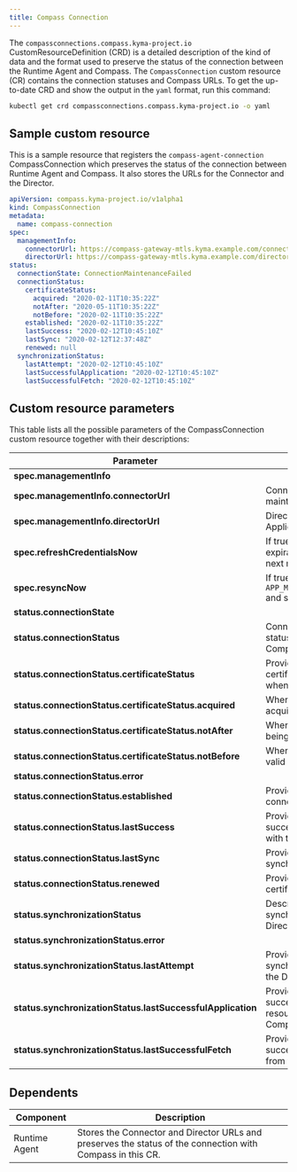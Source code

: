 ```yaml
---
title: Compass Connection
---
```


The `compassconnections.compass.kyma-project.io` CustomResourceDefinition (CRD) 
is a detailed description of the kind of data and the format used to preserve 
the status of the connection between the Runtime Agent and Compass. 
The `CompassConnection` custom resource (CR) contains the connection statuses and Compass URLs.
To get the up-to-date CRD and show the output in the `yaml` format, run this command:

```bash
kubectl get crd compassconnections.compass.kyma-project.io -o yaml
```

## Sample custom resource

This is a sample resource that registers the `compass-agent-connection` CompassConnection
which preserves the status of the connection between Runtime Agent and Compass. 
It also stores the URLs for the Connector and the Director.

```yaml
apiVersion: compass.kyma-project.io/v1alpha1
kind: CompassConnection
metadata:
  name: compass-connection
spec:
  managementInfo:
    connectorUrl: https://compass-gateway-mtls.kyma.example.com/connector/graphql
    directorUrl: https://compass-gateway-mtls.kyma.example.com/director/graphql
status:
  connectionState: ConnectionMaintenanceFailed
  connectionStatus:
    certificateStatus:
      acquired: "2020-02-11T10:35:22Z"
      notAfter: "2020-05-11T10:35:22Z"
      notBefore: "2020-02-11T10:35:22Z"
    established: "2020-02-11T10:35:22Z"
    lastSuccess: "2020-02-12T10:45:10Z"
    lastSync: "2020-02-12T12:37:48Z"
    renewed: null
  synchronizationStatus:
    lastAttempt: "2020-02-12T10:45:10Z"
    lastSuccessfulApplication: "2020-02-12T10:45:10Z"
    lastSuccessfulFetch: "2020-02-12T10:45:10Z"
```

## Custom resource parameters

This table lists all the possible parameters of the CompassConnection custom resource together with their descriptions:

<!-- The table below was generated automatically -->
<!-- Some special tags (html comments) are at the end of lines due to markdown requirements. -->
<!-- The content between "TABLE-START" and "TABLE-END" will be replaced -->

<!-- TABLE-START -->
<!-- CompassConnection v1alpha1 compass.kyma-project.io -->
| Parameter         | Description                                   |
| ---------------------------------------- | ---------|
| **spec.managementInfo** |  |
| **spec.managementInfo.connectorUrl** | Connector URL used for maintaining secure connection. |
| **spec.managementInfo.directorUrl** | Director URL used for fetching Applications |
| **spec.refreshCredentialsNow** | If true - ignore certificate expiration date and refresh next round |
| **spec.resyncNow** | If true - ignore `APP_MINIMAL_COMPASS_SYNC_TIME` and sync next round |
| **status.connectionState** |  |
| **status.connectionStatus** | ConnectionStatus represents status of a connection to Compass |
| **status.connectionStatus.certificateStatus** | Provides the dates of when the certificate was issued and when it expires. |
| **status.connectionStatus.certificateStatus.acquired** | When the certificate was acquired |
| **status.connectionStatus.certificateStatus.notAfter** | When the certificate stops being valid |
| **status.connectionStatus.certificateStatus.notBefore** | When the certificate becomes valid |
| **status.connectionStatus.error** |  |
| **status.connectionStatus.established** | Provides the date of when the connection was established |
| **status.connectionStatus.lastSuccess** | Provides the date of the last successful synchronization with the Connector |
| **status.connectionStatus.lastSync** | Provides the date of the last synchronization attempt |
| **status.connectionStatus.renewed** | Provides the date of the last certificate renewal |
| **status.synchronizationStatus** | Describes the status of the synchronization with the Director |
| **status.synchronizationStatus.error** |  |
| **status.synchronizationStatus.lastAttempt** | Provides the date of the last synchronization attempt with the Director |
| **status.synchronizationStatus.lastSuccessfulApplication** | Provides the date of the last successful application of resources fetched from Compass |
| **status.synchronizationStatus.lastSuccessfulFetch** | Provides the date of the last successful fetch of resources from the Director |<!-- TABLE-END -->

## Dependents

| **Component** | **Description**                                                                                            |
|---------------|------------------------------------------------------------------------------------------------------------|
| Runtime Agent | Stores the Connector and Director URLs and preserves the status of the connection with Compass in this CR. |

